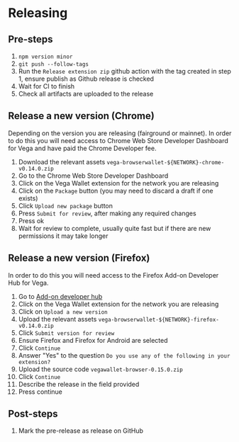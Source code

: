# Releasing

## Pre-steps

1. `npm version minor`
2. `git push --follow-tags`
3. Run the `Release extension zip` github action with the tag created in step 1, ensure publish as Github release is checked
4. Wait for CI to finish
5. Check all artifacts are uploaded to the release

## Release a new version (Chrome)

Depending on the version you are releasing (fairground or mainnet). In order to do this you will need access to Chrome Web Store Developer Dashboard for Vega and have paid the Chrome Developer fee.

1. Download the relevant assets `vega-browserwallet-${NETWORK}-chrome-v0.14.0.zip`
2. Go to the Chrome Web Store Developer Dashboard
3. Click on the Vega Wallet extension for the network you are releasing
4. Click on the `Package` button (you may need to discard a draft if one exists)
5. Click `Upload new package` button
6. Press `Submit for review`, after making any required changes
7. Press ok
8. Wait for review to complete, usually quite fast but if there are new permissions it may take longer

## Release a new version (Firefox)

In order to do this you will need access to the Firefox Add-on Developer Hub for Vega.

1. Go to [Add-on developer hub](https://addons.mozilla.org/en-GB/developers/addons)
2. Click on the Vega Wallet extension for the network you are releasing
3. Click on `Upload a new version`
4. Upload the relevant assets `vega-browserwallet-${NETWORK}-firefox-v0.14.0.zip`
5. Click `Submit version for review`
6. Ensure Firefox and Firefox for Android are selected
7. Click `Continue`
8. Answer "Yes" to the question `Do you use any of the following in your extension?`
9. Upload the source code `vegawallet-browser-0.15.0.zip`
10. Click `Continue`
11. Describe the release in the field provided
12. Press continue

## Post-steps

1. Mark the pre-release as release on GitHub
